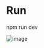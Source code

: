 # Run

npm run dev

![image](https://github.com/user-attachments/assets/1ddcb8f3-7019-479f-81e4-7b834dd7957f)
